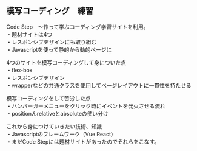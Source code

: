 ## 模写コーディング　練習 ##


Code Step　〜作って学ぶコーディング学習サイトを利用。<br>
・題材サイトは4つ<br>
・レスポンシブデザインにも取り組む<br>
・Javascriptを使って静的から動的ページに<br>


4つのサイトを模写コーディングして身についた点<br>
・flex-box<br>
・レスポンシブデザイン<br>
・wrapperなどの共通クラスを使用してページレイアウトに一貫性を持たせる<br>


模写コーディングをして苦労した点<br>
・ハンバーガーメニューをクリック時にイベントを発火させる流れ<br>
・positionんrelativeとabsoluteの使い分け<br>


これから身につけていきたい技術、知識<br>
・Javascriptのフレームワーク（Vue React）<br>
・まだCode Stepには題材サイトがあったのでそれらをこなす。<br>
